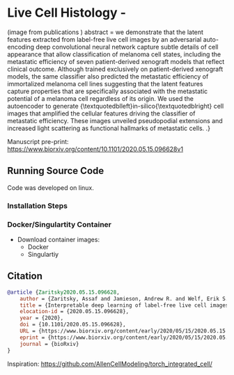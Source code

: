 # Live Cell Histology - 

(image from publications )
abstract =  we demonstrate that the latent features extracted from label-free live cell images by an adversarial auto-encoding deep convolutional neural network capture subtle details of cell appearance that allow classification of melanoma cell states, including the metastatic efficiency of seven patient-derived xenograft models that reflect clinical outcome. Although trained exclusively on patient-derived xenograft models, the same classifier also predicted the metastatic efficiency of immortalized melanoma cell lines suggesting that the latent features capture properties that are specifically associated with the metastatic potential of a melanoma cell regardless of its origin. We used the autoencoder to generate {\textquotedblleft}in-silico{\textquotedblright} cell images that amplified the cellular features driving the classifier of metastatic efficiency. These images unveiled pseudopodial extensions and increased light scattering as functional hallmarks of metastatic cells. .}

Manuscript pre-print: https://www.biorxiv.org/content/10.1101/2020.05.15.096628v1 

## Running Source Code 

Code was developed on linux.

### Installation Steps

### Docker/Singulartity Container

- Download container images:
    - Docker
    - Singulartiy 




## Citation
```bibtex
@article {Zaritsky2020.05.15.096628,
	author = {Zaritsky, Assaf and Jamieson, Andrew R. and Welf, Erik S. and Nevarez, Andres and Cillay, Justin and Eskiocak, Ugur and Cantarel, Brandi L. and Danuser, Gaudenz},
	title = {Interpretable deep learning of label-free live cell images uncovers functional hallmarks of highly-metastatic melanoma},
	elocation-id = {2020.05.15.096628},
	year = {2020},
	doi = {10.1101/2020.05.15.096628},
	URL = {https://www.biorxiv.org/content/early/2020/05/15/2020.05.15.096628},
	eprint = {https://www.biorxiv.org/content/early/2020/05/15/2020.05.15.096628.full.pdf},
	journal = {bioRxiv}
}
```

Inspiration: https://github.com/AllenCellModeling/torch_integrated_cell/
